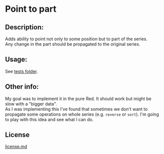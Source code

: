 # Point to part

## Description:
Adds ability to point not only to some position but to part of the series.   
Any change in the part should be propagated to the original series.

## Usage:
See [tests folder](tests/).

## Other info:
My goal was to implement it in the pure Red. It should work but might be slow with a "bigger data".  
As I was implementing this I've found that sometimes we don't want to propagate some operations on whole series (e.g. `reverse` or `sort`). I'm going to play with this idea and see what I can do.

## License
[license.md](license.md)
